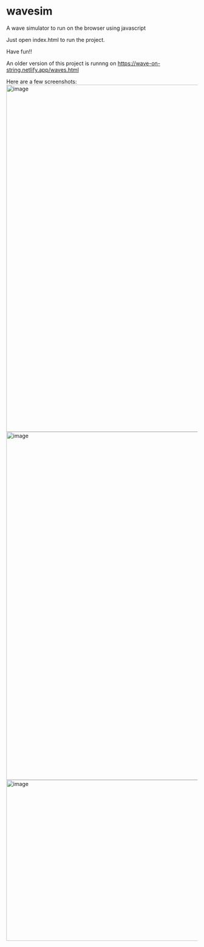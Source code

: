 # wavesim
A wave simulator to run on the browser using javascript

Just open index.html to run the project.

Have fun!!

An older version of this project is runnng on https://wave-on-string.netlify.app/waves.html

Here are a few screenshots:
<img width="1903" height="914" alt="image" src="https://github.com/user-attachments/assets/dd6764d8-81a7-4b43-9879-2ee95b364c51" />
<img width="1902" height="917" alt="image" src="https://github.com/user-attachments/assets/1e95edd0-6c4d-4679-b719-3cd2d2f38d4a" />
<img width="935" height="424" alt="image" src="https://github.com/user-attachments/assets/9102bf7c-88e2-46ec-9f68-1d7f2cdc92da" />
